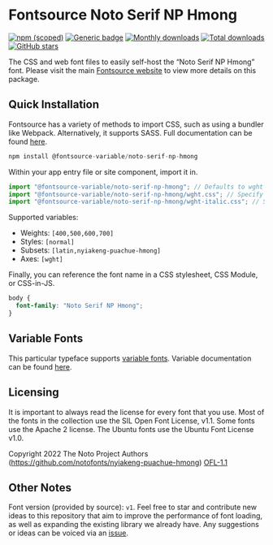 # Fontsource Noto Serif NP Hmong

[![npm (scoped)](https://img.shields.io/npm/v/@fontsource/noto-serif-np-hmong?color=brightgreen)](https://www.npmjs.com/package/@fontsource/noto-serif-np-hmong) [![Generic badge](https://img.shields.io/badge/fontsource-passing-brightgreen)](https://github.com/fontsource/fontsource) [![Monthly downloads](https://badgen.net/npm/dm/@fontsource/noto-serif-np-hmong)](https://github.com/fontsource/fontsource) [![Total downloads](https://badgen.net/npm/dt/@fontsource/noto-serif-np-hmong)](https://github.com/fontsource/fontsource) [![GitHub stars](https://img.shields.io/github/stars/fontsource/fontsource.svg?style=social&label=Star)](https://github.com/fontsource/fontsource/stargazers)

The CSS and web font files to easily self-host the “Noto Serif NP Hmong” font. Please visit the main [Fontsource website](https://fontsource.org/fonts/noto-serif-np-hmong) to view more details on this package.

## Quick Installation

Fontsource has a variety of methods to import CSS, such as using a bundler like Webpack. Alternatively, it supports SASS. Full documentation can be found [here](https://fontsource.org/docs/getting-started/introduction).

```javascript
npm install @fontsource-variable/noto-serif-np-hmong
```

Within your app entry file or site component, import it in.

```javascript
import "@fontsource-variable/noto-serif-np-hmong"; // Defaults to wght axis
import "@fontsource-variable/noto-serif-np-hmong/wght.css"; // Specify axis
import "@fontsource-variable/noto-serif-np-hmong/wght-italic.css"; // Specify axis and style

```

Supported variables:
- Weights: `[400,500,600,700]`
- Styles: `[normal]`
- Subsets: `[latin,nyiakeng-puachue-hmong]`
- Axes: `[wght]`

Finally, you can reference the font name in a CSS stylesheet, CSS Module, or CSS-in-JS.

```css
body {
  font-family: "Noto Serif NP Hmong";
}
```

## Variable Fonts

This particular typeface supports [variable fonts](https://developer.mozilla.org/en-US/docs/Web/CSS/CSS_Fonts/Variable_Fonts_Guide).
Variable documentation can be found [here](https://fontsource.org/docs/getting-started/variable).

## Licensing
It is important to always read the license for every font that you use.
Most of the fonts in the collection use the SIL Open Font License, v1.1. Some fonts use the Apache 2 license. The Ubuntu fonts use the Ubuntu Font License v1.0.

Copyright 2022 The Noto Project Authors (https://github.com/notofonts/nyiakeng-puachue-hmong)
[OFL-1.1](http://scripts.sil.org/OFL)

## Other Notes
Font version (provided by source): `v1`.
Feel free to star and contribute new ideas to this repository that aim to improve the performance of font loading, as well as expanding the existing library we already have. Any suggestions or ideas can be voiced via an [issue](https://github.com/fontsource/fontsource/issues).